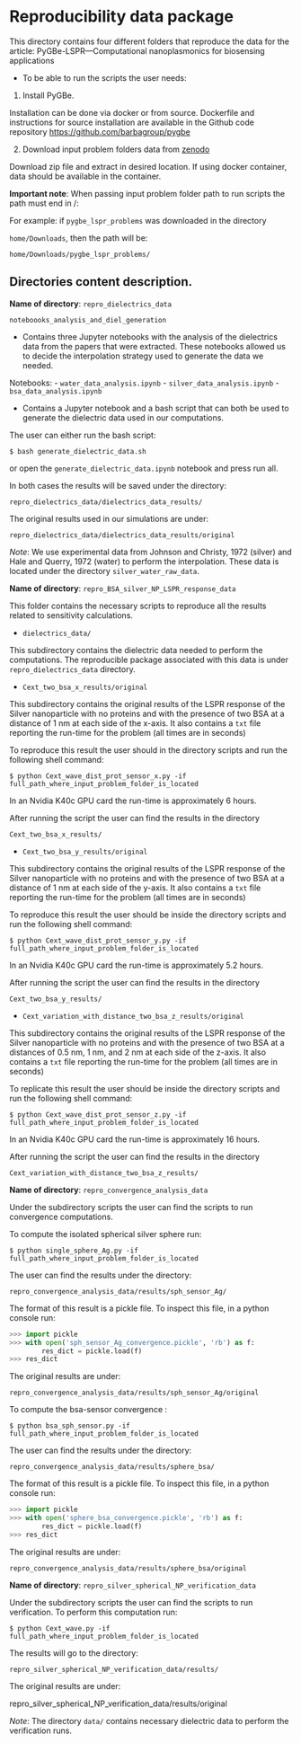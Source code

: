 # Reproducibility data package

This directory contains four different folders that reproduce the
data for the article: PyGBe-LSPR—Computational nanoplasmonics for biosensing applications 

- To be able to run the scripts the user needs:

1. Install PyGBe. 

Installation can be done via docker or from source. Dockerfile and instructions for source installation are available in the Github code repository https://github.com/barbagroup/pygbe

2. Download input problem folders data from [zenodo](https://zenodo.org/record/2511600#.XB6o48tKjeQ)

Download zip file and extract in desired location. If using docker container, data should be available in the container.

**Important note**:
When passing input problem folder path to run scripts the path must end in /:

For example: if `pygbe_lspr_problems` was downloaded in the directory 

`home/Downloads`, then the path will be:

`home/Downloads/pygbe_lspr_problems/`


## Directories content description.

**Name of directory**: `repro_dielectrics_data`

`noteboooks_analysis_and_diel_generation`

- Contains three Jupyter notebooks with the analysis of the dielectrics data from the papers that were extracted. These notebooks allowed us to decide the interpolation strategy used to generate the data we needed. 

Notebooks: - `water_data_analysis.ipynb`
           - `silver_data_analysis.ipynb`
           - `bsa_data_analysis.ipynb`

- Contains a Jupyter notebook and a bash script that can both be used to generate the dielectric data used in our computations.

The user can either run the bash script:

`$ bash generate_dielectric_data.sh`

or open the `generate_dielectric_data.ipynb` notebook and press run all.

In both cases the results will be saved under the directory:

`repro_dielectrics_data/dielectrics_data_results/`

The original results used in our simulations are under:

`repro_dielectrics_data/dielectrics_data_results/original`

*Note*: We use experimental data from Johnson and Christy, 1972 (silver) and Hale and Querry, 1972 (water) to perform the interpolation. These data is located under the directory `silver_water_raw_data`. 

**Name of directory**: `repro_BSA_silver_NP_LSPR_response_data`

This folder contains the necessary scripts to reproduce all the
results related to sensitivity calculations. 

* `dielectrics_data/`

This subdirectory contains the dielectric data needed to perform the computations. The reproducible package associated with this data is under `repro_dielectrics_data` directory.

* `Cext_two_bsa_x_results/original` 

This subdirectory contains the original results of the LSPR response of the Silver nanoparticle with no proteins and with the presence of
two BSA at a distance of 1 nm at each side of the x-axis. It also contains a `txt` file reporting the run-time for the problem (all times are in seconds) 

To reproduce this result the user should in the directory scripts and run the following shell command:

`$ python Cext_wave_dist_prot_sensor_x.py -if full_path_where_input_problem_folder_is_located`

In an Nvidia K40c GPU card the run-time is approximately 6 hours.

After running the script the user can find the results in the directory

`Cext_two_bsa_x_results/`


* `Cext_two_bsa_y_results/original`

This subdirectory contains the original results of the LSPR response
of the Silver nanoparticle with no proteins and with the presence of
two BSA at a distance of 1 nm at each side of the y-axis. It also contains a `txt` file reporting the run-time for the problem (all times are in seconds) 

To reproduce this result the user should be inside the directory scripts and run the following shell command:

`$ python Cext_wave_dist_prot_sensor_y.py -if full_path_where_input_problem_folder_is_located`

In an Nvidia K40c GPU card the run-time is approximately 5.2 hours.

After running the script the user can find the results in the directory

`Cext_two_bsa_y_results/`

* `Cext_variation_with_distance_two_bsa_z_results/original`

This subdirectory contains the original results of the LSPR response
of the Silver nanoparticle with no proteins and with the presence of
two BSA at a distances of 0.5 nm, 1 nm, and 2 nm at each side of the z-axis. It also contains a `txt` file reporting the run-time for the problem (all times are in seconds) 

To replicate this result the user should be inside the directory scripts and run the following shell command:

`$ python Cext_wave_dist_prot_sensor_z.py -if full_path_where_input_problem_folder_is_located`

In an Nvidia K40c GPU card the run-time is approximately 16 hours.

After running the script the user can find the results in the directory

`Cext_variation_with_distance_two_bsa_z_results/`


**Name of directory**: `repro_convergence_analysis_data`

Under the subdirectory scripts the user can find the scripts to run convergence computations. 

To compute the isolated spherical silver sphere run:

`$ python single_sphere_Ag.py -if full_path_where_input_problem_folder_is_located`

The user can find the results under the directory:

`repro_convergence_analysis_data/results/sph_sensor_Ag/`

The format of this result is a pickle file. To inspect this file, in a python console run: 

```python
>>> import pickle
>>> with open('sph_sensor_Ag_convergence.pickle', 'rb') as f:
        res_dict = pickle.load(f)
>>> res_dict 
```

The original results are under:

`repro_convergence_analysis_data/results/sph_sensor_Ag/original`

To compute the bsa-sensor convergence :

`$ python bsa_sph_sensor.py -if full_path_where_input_problem_folder_is_located`

The user can find the results under the directory:

`repro_convergence_analysis_data/results/sphere_bsa/`

The format of this result is a pickle file. To inspect this file, in a python console run: 
```python
>>> import pickle
>>> with open('sphere_bsa_convergence.pickle', 'rb') as f:
        res_dict = pickle.load(f)
>>> res_dict 
```
The original results are under:

`repro_convergence_analysis_data/results/sphere_bsa/original`


**Name of directory**: `repro_silver_spherical_NP_verification_data`

Under the subdirectory scripts the user can find the scripts to run verification. To perform this computation run:

`$ python Cext_wave.py -if full_path_where_input_problem_folder_is_located`

The results will go to the directory:

`repro_silver_spherical_NP_verification_data/results/`

The original results are under:

repro_silver_spherical_NP_verification_data/results/original 

*Note*: The directory `data/` contains necessary dielectric data to perform the verification runs. 




